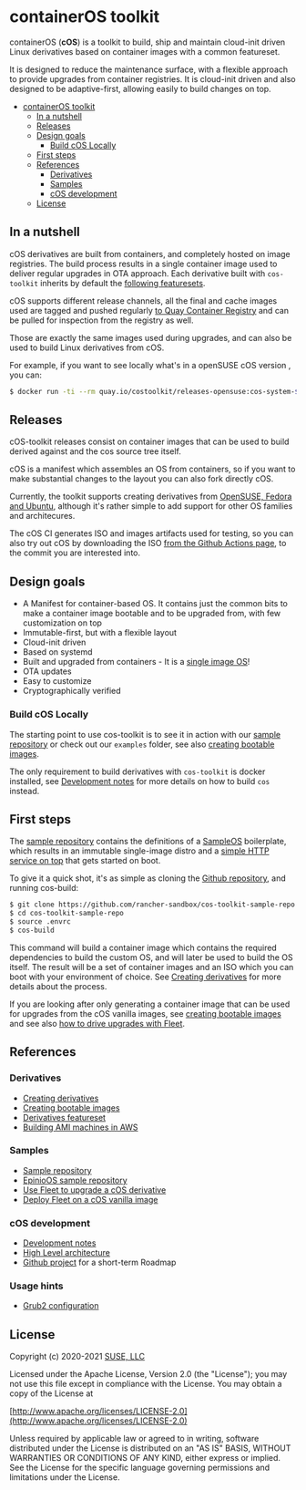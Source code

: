 # containerOS toolkit

containerOS (**cOS**) is a toolkit to build, ship and maintain cloud-init driven Linux derivatives based on container images with a common featureset. 

It is designed to reduce the maintenance surface, with a flexible approach to provide upgrades from container registries. It is cloud-init driven and also designed to be adaptive-first, allowing easily to build changes on top.

<!-- TOC -->

- [containerOS toolkit](#containeros-toolkit)
    - [In a nutshell](#in-a-nutshell)
    - [Releases](#releases)
    - [Design goals](#design-goals)
        - [Build cOS Locally](#build-cos-locally)
    - [First steps](#first-steps)
    - [References](#references)
        - [Derivatives](#derivatives)
        - [Samples](#samples)
        - [cOS development](#cos-development)
    - [License](#license)

<!-- /TOC -->

## In a nutshell

cOS derivatives are built from containers, and completely hosted on image registries. The build process results in a single container image used to deliver regular upgrades in OTA approach. Each derivative built with `cos-toolkit` inherits by default the [following featuresets](/docs/derivatives_featureset.md).

cOS supports different release channels, all the final and cache images used are tagged and pushed regularly [to Quay Container Registry](https://quay.io/repository/costoolkit/releases-opensuse) and can be pulled for inspection from the registry as well.

Those are exactly the same images used during upgrades, and can also be used to build Linux derivatives from cOS.

For example, if you want to see locally what's in a openSUSE cOS version , you can:

```bash
$ docker run -ti --rm quay.io/costoolkit/releases-opensuse:cos-system-$VERSION /bin/bash
```

## Releases

cOS-toolkit releases consist on container images that can be used to build derived against and the cos source tree itself.
 
cOS is a manifest which assembles an OS from containers, so if you want to make substantial changes to the layout you can also fork directly cOS.

Currently, the toolkit supports creating derivatives from [OpenSUSE, Fedora and Ubuntu](https://github.com/rancher-sandbox/cOS-toolkit/tree/master/values), although it's rather simple to add support for other OS families and architecures.

The cOS CI generates ISO and images artifacts used for testing, so you can also try out cOS by downloading the 
ISO [from the Github Actions page](https://github.com/rancher-sandbox/cOS-toolkit/actions/workflows/build.yaml), to the commit you are interested into.

## Design goals

- A Manifest for container-based OS. It contains just the common bits to make a container image bootable and to be upgraded from, with few customization on top
- Immutable-first, but with a flexible layout
- Cloud-init driven
- Based on systemd
- Built and upgraded from containers - It is a [single image OS](https://quay.io/repository/costoolkit/releases-opensuse)!
- OTA updates
- Easy to customize
- Cryptographically verified

### Build cOS Locally

The starting point to use cos-toolkit is to see it in action with our [sample repository](https://github.com/rancher-sandbox/cos-toolkit-sample-repo) or check out our `examples` folder, see also [creating bootable images](/docs/creating_bootable_images.md).

The only requirement to build derivatives with `cos-toolkit` is docker installed, see [Development notes](/docs/dev.md) for more details on how to build `cos` instead.

## First steps

The [sample repository](https://github.com/rancher-sandbox/cos-toolkit-sample-repo) contains the definitions of a [SampleOS](https://github.com/rancher-sandbox/cos-toolkit-sample-repo/tree/master/packages/sampleOS) boilerplate, which results in an immutable single-image distro and a [simple HTTP service on top](https://github.com/rancher-sandbox/cos-toolkit-sample-repo/tree/master/packages/sampleOSService) that gets started on boot.

To give it a quick shot, it's as simple as cloning the [Github repository](https://github.com/rancher-sandbox/cos-toolkit-sample-repo), and running cos-build:

```bash
$ git clone https://github.com/rancher-sandbox/cos-toolkit-sample-repo
$ cd cos-toolkit-sample-repo
$ source .envrc
$ cos-build
```

This command will build a container image which contains the required dependencies to build the custom OS, and will later be used to build the OS itself. The result will be a set of container images and an ISO which you can boot with your environment of choice.  See [Creating derivatives](/docs/creating_derivatives.md) for more details about the process.

If you are looking after only generating a container image that can be used for upgrades from the cOS vanilla images, see [creating bootable images](/docs/creating_bootable_images.md) and see also [how to drive upgrades with Fleet](https://github.com/rancher-sandbox/cos-fleet-upgrades-sample).

## References

### Derivatives
- [Creating derivatives](/docs/creating_derivatives.md)
- [Creating bootable images](/docs/creating_bootable_images.md)
- [Derivatives featureset](/docs/derivatives_featureset.md)
- [Building AMI machines in AWS](/docs/building_aws_ami.md)

### Samples
- [Sample repository](https://github.com/rancher-sandbox/cos-toolkit-sample-repo)
- [EpinioOS sample repository](https://github.com/rancher-sandbox/epinio-appliance-demo-sample)
- [Use Fleet to upgrade a cOS derivative](https://github.com/rancher-sandbox/cos-fleet-upgrades-sample)
- [Deploy Fleet on a cOS vanilla image](/docs/k3s_and_fleet_on_vanilla_image_example.md)

### cOS development
- [Development notes](/docs/dev.md)
- [High Level architecture](/docs/high_level_architecture.md)
- [Github project](https://github.com/mudler/cOS/projects/1) for a short-term Roadmap

### Usage hints

- [Grub2 configuration](/docs/configure_grub.md)

## License

Copyright (c) 2020-2021 [SUSE, LLC](http://suse.com)

Licensed under the Apache License, Version 2.0 (the "License");
you may not use this file except in compliance with the License.
You may obtain a copy of the License at

[http://www.apache.org/licenses/LICENSE-2.0](http://www.apache.org/licenses/LICENSE-2.0)

Unless required by applicable law or agreed to in writing, software
distributed under the License is distributed on an "AS IS" BASIS,
WITHOUT WARRANTIES OR CONDITIONS OF ANY KIND, either express or implied.
See the License for the specific language governing permissions and
limitations under the License.
